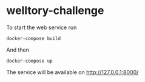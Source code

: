 # welltory-challenge

To start the web service run

    docker-compose build

And then

    docker-compose up

The service will be available on http://127.0.0.1:8000/
